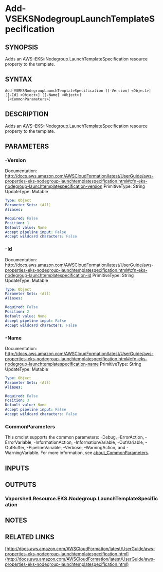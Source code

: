 # Add-VSEKSNodegroupLaunchTemplateSpecification

## SYNOPSIS
Adds an AWS::EKS::Nodegroup.LaunchTemplateSpecification resource property to the template.

## SYNTAX

```
Add-VSEKSNodegroupLaunchTemplateSpecification [[-Version] <Object>] [[-Id] <Object>] [[-Name] <Object>]
 [<CommonParameters>]
```

## DESCRIPTION
Adds an AWS::EKS::Nodegroup.LaunchTemplateSpecification resource property to the template.

## PARAMETERS

### -Version
Documentation: http://docs.aws.amazon.com/AWSCloudFormation/latest/UserGuide/aws-properties-eks-nodegroup-launchtemplatespecification.html#cfn-eks-nodegroup-launchtemplatespecification-version
PrimitiveType: String
UpdateType: Mutable

```yaml
Type: Object
Parameter Sets: (All)
Aliases:

Required: False
Position: 1
Default value: None
Accept pipeline input: False
Accept wildcard characters: False
```

### -Id
Documentation: http://docs.aws.amazon.com/AWSCloudFormation/latest/UserGuide/aws-properties-eks-nodegroup-launchtemplatespecification.html#cfn-eks-nodegroup-launchtemplatespecification-id
PrimitiveType: String
UpdateType: Mutable

```yaml
Type: Object
Parameter Sets: (All)
Aliases:

Required: False
Position: 2
Default value: None
Accept pipeline input: False
Accept wildcard characters: False
```

### -Name
Documentation: http://docs.aws.amazon.com/AWSCloudFormation/latest/UserGuide/aws-properties-eks-nodegroup-launchtemplatespecification.html#cfn-eks-nodegroup-launchtemplatespecification-name
PrimitiveType: String
UpdateType: Mutable

```yaml
Type: Object
Parameter Sets: (All)
Aliases:

Required: False
Position: 3
Default value: None
Accept pipeline input: False
Accept wildcard characters: False
```

### CommonParameters
This cmdlet supports the common parameters: -Debug, -ErrorAction, -ErrorVariable, -InformationAction, -InformationVariable, -OutVariable, -OutBuffer, -PipelineVariable, -Verbose, -WarningAction, and -WarningVariable. For more information, see [about_CommonParameters](http://go.microsoft.com/fwlink/?LinkID=113216).

## INPUTS

## OUTPUTS

### Vaporshell.Resource.EKS.Nodegroup.LaunchTemplateSpecification
## NOTES

## RELATED LINKS

[http://docs.aws.amazon.com/AWSCloudFormation/latest/UserGuide/aws-properties-eks-nodegroup-launchtemplatespecification.html](http://docs.aws.amazon.com/AWSCloudFormation/latest/UserGuide/aws-properties-eks-nodegroup-launchtemplatespecification.html)

